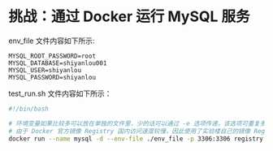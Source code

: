 # 挑战：通过 Docker 运行 MySQL 服务

env_file 文件内容如下所示:

```text
MYSQL_ROOT_PASSWORD=root
MYSQL_DATABASE=shiyanlou001
MYSQL_USER=shiyanlou
MYSQL_PASSWORD=shiyanlou
```

test_run.sh 文件内容如下所示：

```bash
#!/bin/bash

# 环境变量如果比较多可以放在单独的文件里，少的话可以通过 -e 选项传递，该选项可重复多次
# 由于 Docker 官方镜像 Registry 国内访问速度较慢，因此使用了实验楼自己的镜像 Registry
docker run --name mysql -d --env-file ./env_file -p 3306:3306 registry.cn-hangzhou.aliyuncs.com/louplus-linux/mysql:5.5
```

